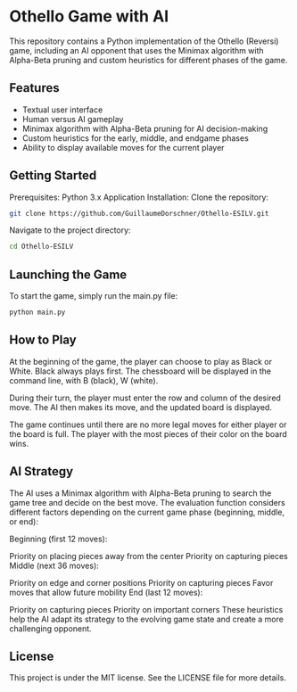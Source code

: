 # Othello Game with AI
This repository contains a Python implementation of the Othello (Reversi) game, including an AI opponent that uses the Minimax algorithm with Alpha-Beta pruning and custom heuristics for different phases of the game.

## Features
- Textual user interface
- Human versus AI gameplay
- Minimax algorithm with Alpha-Beta pruning for AI decision-making
- Custom heuristics for the early, middle, and endgame phases
- Ability to display available moves for the current player

## Getting Started
Prerequisites:
Python 3.x
Application Installation:
Clone the repository:
```bash
git clone https://github.com/GuillaumeDorschner/Othello-ESILV.git
```
Navigate to the project directory:
```bash
cd Othello-ESILV
```

## Launching the Game
To start the game, simply run the main.py file:

```bash
python main.py
```

## How to Play
At the beginning of the game, the player can choose to play as Black or White. Black always plays first. The chessboard will be displayed in the command line, with B (black), W (white).

During their turn, the player must enter the row and column of the desired move. The AI then makes its move, and the updated board is displayed.

The game continues until there are no more legal moves for either player or the board is full. The player with the most pieces of their color on the board wins.

## AI Strategy
The AI uses a Minimax algorithm with Alpha-Beta pruning to search the game tree and decide on the best move. The evaluation function considers different factors depending on the current game phase (beginning, middle, or end):

Beginning (first 12 moves):

Priority on placing pieces away from the center
Priority on capturing pieces
Middle (next 36 moves):

Priority on edge and corner positions
Priority on capturing pieces
Favor moves that allow future mobility
End (last 12 moves):

Priority on capturing pieces
Priority on important corners
These heuristics help the AI adapt its strategy to the evolving game state and create a more challenging opponent.

## License
This project is under the MIT license. See the LICENSE file for more details.
